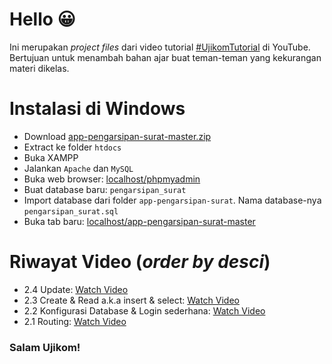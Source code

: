 # Hello 😀
Ini merupakan *project files* dari video tutorial [#UjikomTutorial](https://www.youtube.com/playlist?list=PLSCLBARdXrOw_XYhxNf_fF0RQk2moFCel) di YouTube. Bertujuan untuk menambah bahan ajar buat teman-teman yang kekurangan materi dikelas.

# Instalasi di Windows
* Download [app-pengarsipan-surat-master.zip](https://github.com/HilmiZul/desain-pengarsipan-surat/archive/master.zip)
* Extract ke folder ```htdocs```
* Buka XAMPP
* Jalankan ```Apache``` dan ```MySQL```
* Buka web browser: [localhost/phpmyadmin](http://localhost/phpmyadmin)
* Buat database baru: ```pengarsipan_surat```
* Import database dari folder ```app-pengarsipan-surat```. Nama database-nya ```pengarsipan_surat.sql```
* Buka tab baru: [localhost/app-pengarsipan-surat-master](http://localhost/app-pengarsipan-surat-master)

# Riwayat Video (*order by desci*)
* 2.4 Update: [Watch Video](https://youtu.be/q8VLZ-3eR2M)
* 2.3 Create & Read a.k.a insert & select: [Watch Video](https://youtu.be/51fYypHQgNg)
* 2.2 Konfigurasi Database & Login sederhana: [Watch Video](https://www.youtube.com/watch?v=TpRCZDpEjY8)
* 2.1 Routing: [Watch Video](https://www.youtube.com/watch?v=BUAOhfJEXXY)

### Salam Ujikom!
